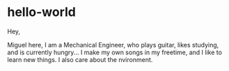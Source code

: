 # hello-world
Hey,

Miguel here, I am a Mechanical Engineer, who plays guitar, likes studying, and is currently hungry...
I make my own songs in my freetime, and I like to learn new things. I also care about the nvironment.
